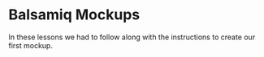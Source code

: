 # Balsamiq Mockups

In these lessons we had to follow along with the instructions to create our first mockup.

